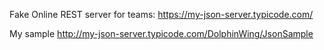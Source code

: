 Fake Online REST server for teams:
https://my-json-server.typicode.com/

My sample
http://my-json-server.typicode.com/DolphinWing/JsonSample

